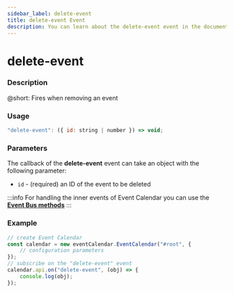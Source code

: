 ```yaml
---
sidebar_label: delete-event
title: delete-event Event
description: You can learn about the delete-event event in the documentation of the DHTMLX JavaScript Event Calendar library. Browse developer guides and API reference, try out code examples and live demos, and download a free 30-day evaluation version of DHTMLX Event Calendar.
---
```


# delete-event

### Description

@short: Fires when removing an event

### Usage

~~~jsx {}
"delete-event": ({ id: string | number }) => void;
~~~

### Parameters

The callback of the **delete-event** event can take an object with the following parameter:

- `id` - (required) an ID of the event to be deleted

:::info
For handling the inner events of Event Calendar you can use the [**Event Bus methods**](api/overview/internal_eventbus_overview.md)
:::

### Example

~~~jsx {6-8}
// create Event Calendar
const calendar = new eventCalendar.EventCalendar("#root", {
	// configuration parameters
});
// subscribe on the "delete-event" event
calendar.api.on("delete-event", (obj) => {
	console.log(obj);
});
~~~

